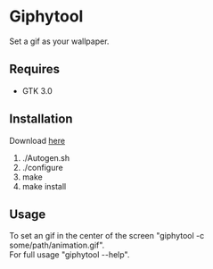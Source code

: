 # Giphytool
Set a gif as your wallpaper. 

## Requires
* GTK 3.0

## Installation
Download [here](/releases)

1. ./Autogen.sh
2. ./configure
3. make
4. make install

## Usage

To set an gif in the center of the screen "giphytool -c some/path/animation.gif".<br>
For full usage "giphytool --help".


